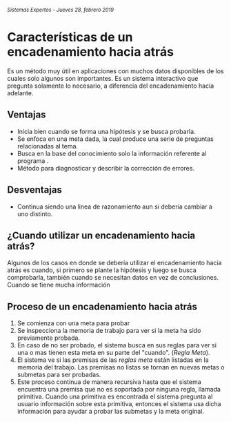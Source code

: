 <small>*Sistemas Expertos - Jueves 28, febrero 2019*</small>

# Características de un encadenamiento hacia atrás

Es un método muy útil en aplicaciones con muchos datos disponibles de los cuales solo algunos son importantes. 
Es un sistema interactivo que pregunta solamente lo necesario, a diferencia del encadenamiento hacia adelante.



## Ventajas

-  Inicia bien cuando se forma una hipótesis y se busca probarla. 
-  Se enfoca en una meta dada, la cual produce una serie de preguntas relacionadas al tema.
-  Busca en la base del conocimiento solo la información referente al programa .
-  Método para diagnosticar y describir la corrección de errores.

## Desventajas

-  Continua siendo una linea de razonamiento aun si debería cambiar a uno distinto.

## ¿Cuando utilizar un encadenamiento hacia atrás?

Algunos de los casos en donde se debería utilizar el encadenamiento hacia atrás es cuando, si primero se plante la hipótesis y luego se busca comprobarla, también cuando se necesitan datos en vez de conclusiones. Cuando se tiene mucha información 

## Proceso de un encadenamiento hacia atrás

1. Se comienza con una meta para probar
2. Se inspecciona la memoria de trabajo para ver si la meta ha sido previamente probada. 
3. En caso de no ser probado, el sistema busca en sus reglas para ver si una o mas tienen esta meta en su parte del "cuando". (*Regla Meta*).
4. El sistema ve si las premisas de las *reglas meta* están listadas en la memoria del trabajo. Las premisas no listas se tornan en nuevas metas o submetas para ser probadas.
5. Este proceso continua de manera recursiva hasta que el sistema encuentra una premisa que no es soportada por ninguna regla, llamada primitiva. Cuando una primitiva es encontrada el sistema pregunta al usuario información sobre esta primitiva, entonces el sistema usa dicha información para ayudar a probar las submetas y la meta original.